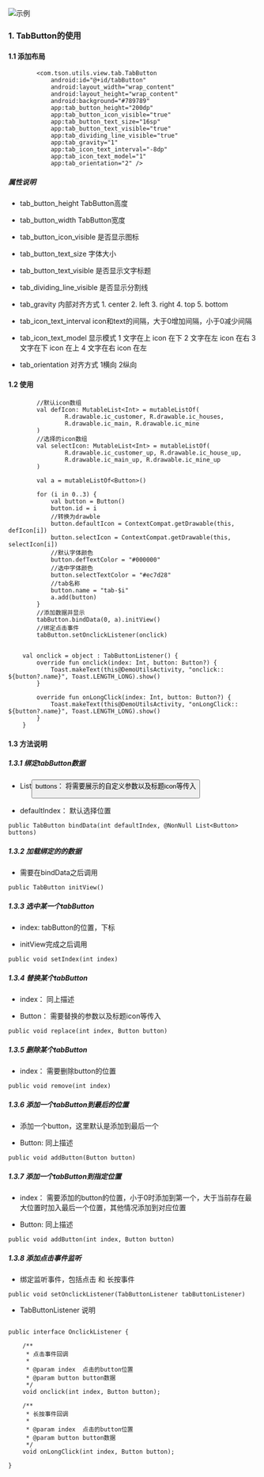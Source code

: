 ![示例](https://github.com/xintanggithub/utils/blob/master/utilsview/tabButton_png/device-2019-05-20-162657.png?raw=true)

### 1. TabButton的使用

#### 1.1 添加布局

```
        <com.tson.utils.view.tab.TabButton
            android:id="@+id/tabButton"
            android:layout_width="wrap_content"
            android:layout_height="wrap_content"
            android:background="#789789"
            app:tab_button_height="200dp"
            app:tab_button_icon_visible="true"
            app:tab_button_text_size="16sp"
            app:tab_button_text_visible="true"
            app:tab_dividing_line_visible="true"
            app:tab_gravity="1"
            app:tab_icon_text_interval="-8dp"
            app:tab_icon_text_model="1"
            app:tab_orientation="2" />

```

##### 属性说明

- tab_button_height TabButton高度

- tab_button_width  TabButton宽度

- tab_button_icon_visible 是否显示图标

- tab_button_text_size 字体大小

- tab_button_text_visible 是否显示文字标题

- tab_dividing_line_visible 是否显示分割线

- tab_gravity 内部对齐方式
                             1. center
                             2. left
                             3. right
                             4. top
                             5. bottom

- tab_icon_text_interval icon和text的间隔，大于0增加间隔，小于0减少间隔

- tab_icon_text_model 显示模式 
         1 文字在上  icon 在下
         2 文字在左  icon 在右
         3 文字在下  icon 在上
         4 文字在右  icon 在左
         
- tab_orientation 对齐方式
         1横向 
         2纵向

#### 1.2 使用

```
        //默认icon数组
        val defIcon: MutableList<Int> = mutableListOf(
                R.drawable.ic_customer, R.drawable.ic_houses,
                R.drawable.ic_main, R.drawable.ic_mine
        )
        //选择的icon数组
        val selectIcon: MutableList<Int> = mutableListOf(
                R.drawable.ic_customer_up, R.drawable.ic_house_up,
                R.drawable.ic_main_up, R.drawable.ic_mine_up
        )

        val a = mutableListOf<Button>()

        for (i in 0..3) {
            val button = Button()
            button.id = i
            //转换为drawble
            button.defaultIcon = ContextCompat.getDrawable(this, defIcon[i])
            button.selectIcon = ContextCompat.getDrawable(this, selectIcon[i])
            //默认字体颜色
            button.defTextColor = "#000000"
            //选中字体颜色
            button.selectTextColor = "#ec7d28"
            //tab名称
            button.name = "tab-$i"
            a.add(button)
        }
        //添加数据并显示
        tabButton.bindData(0, a).initView()
        //绑定点击事件
        tabButton.setOnclickListener(onclick)


    val onclick = object : TabButtonListener() {
        override fun onclick(index: Int, button: Button?) {
            Toast.makeText(this@DemoUtilsActivity, "onclick:: ${button?.name}", Toast.LENGTH_LONG).show()
        }

        override fun onLongClick(index: Int, button: Button?) {
            Toast.makeText(this@DemoUtilsActivity, "onLongClick:: ${button?.name}", Toast.LENGTH_LONG).show()
        }
    }

```

#### 1.3 方法说明

##### 1.3.1  绑定tabButton数据

- List<Button> buttons：
    将需要展示的自定义参数以及标题icon等传入
  
- defaultIndex：
    默认选择位置

```
public TabButton bindData(int defaultIndex, @NonNull List<Button> buttons)
```

##### 1.3.2 加载绑定的的数据

- 需要在bindData之后调用 

```
public TabButton initView()
```

##### 1.3.3 选中某一个tabButton

- index:
    tabButton的位置，下标
    
- initView完成之后调用

```
public void setIndex(int index)
```

##### 1.3.4 替换某个tabButton

- index：
    同上描述
    
- Button：
    需要替换的参数以及标题icon等传入

```
public void replace(int index, Button button)
```

##### 1.3.5 删除某个tabButton

- index：
    需要删除button的位置

```
public void remove(int index)
```

##### 1.3.6  添加一个tabButton到最后的位置

- 添加一个button，这里默认是添加到最后一个

- Button:
    同上描述

```
public void addButton(Button button) 
```

##### 1.3.7 添加一个tabButton到指定位置

- index：
    需要添加的button的位置，小于0时添加到第一个，大于当前存在最大位置时加入最后一个位置，其他情况添加到对应位置
 
- Button:
    同上描述

```
public void addButton(int index, Button button)
```

##### 1.3.8 添加点击事件监听

- 绑定监听事件，包括点击 和 长按事件

```
public void setOnclickListener(TabButtonListener tabButtonListener)
```

- TabButtonListener 说明

```

public interface OnclickListener {

    /**
     * 点击事件回调
     *
     * @param index  点击的button位置
     * @param button button数据
     */
    void onclick(int index, Button button);

    /**
     * 长按事件回调
     *
     * @param index  点击的button位置
     * @param button button数据
     */
    void onLongClick(int index, Button button);

}

```

